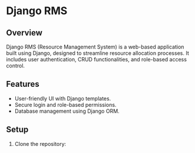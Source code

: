 # Django RMS

## Overview
Django RMS (Resource Management System) is a web-based application built using Django, designed to streamline resource allocation processes. 
It includes user authentication, CRUD functionalities, and role-based access control.

## Features
- User-friendly UI with Django templates.
- Secure login and role-based permissions.
- Database management using Django ORM.


## Setup
1. Clone the repository:
